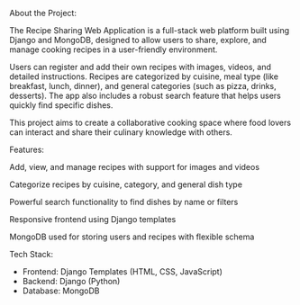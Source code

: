About the Project:

The Recipe Sharing Web Application is a full-stack web platform built using Django and MongoDB, designed to allow users to share, explore, and manage cooking recipes in a user-friendly environment.

Users can register and add their own recipes with images, videos, and detailed instructions. Recipes are categorized by cuisine, meal type (like breakfast, lunch, dinner), and general categories (such as pizza, drinks, desserts). The app also includes a robust search feature that helps users quickly find specific dishes.

This project aims to create a collaborative cooking space where food lovers can interact and share their culinary knowledge with others.

Features:

Add, view, and manage recipes with support for images and videos

Categorize recipes by cuisine, category, and general dish type

Powerful search functionality to find dishes by name or filters

Responsive frontend using Django templates

MongoDB used for storing users and recipes with flexible schema

Tech Stack:

- Frontend: Django Templates (HTML, CSS, JavaScript)  
- Backend: Django (Python)  
- Database: MongoDB  
  

